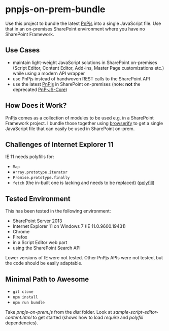 # pnpjs-on-prem-bundle
Use this project to bundle the latest [PnPjs](https://pnp.github.io/pnpjs/) into a single JavaScript file. Use that in an on-premises SharePoint environment where you have no SharePoint Framework.

## Use Cases
* maintain light-weight JavaScript solutions in SharePoint on-premises (Script Editor, Content Editor, Add-ins, Master Page customizations etc.) while using a modern API wrapper
* use PnPjs instead of handwoven REST calls to the SharePoint API
* use the latest [PnPjs](https://pnp.github.io/pnpjs/) in SharePoint on-premises (note: **not** the deprecated [PnP-JS-Core](https://github.com/SharePoint/PnP-JS-Core))

## How Does it Work?

PnPjs comes as a collection of modules to be used e.g. in a SharePoint Framework project. I bundle those together using [browserify](http://browserify.org/) to get a single JavaScript file that can easily be used in SharePoint on-prem.

## Challenges of Internet Explorer 11
IE 11 needs polyfills for:
* `Map`
* `Array.prototype.iterator`
* `Promise.prototype.finally`
* `fetch` (the in-built one is lacking and needs to be replaced) ([polyfill](https://github.com/github/fetch))

## Tested Environment
This has been tested in the following environment:
* SharePoint Server 2013
* Internet Explorer 11 on Windows 7 (IE 11.0.9600.19431)
* Chrome
* Firefox
* in a Script Editor web part
* using the SharePoint Search API

Lower versions of IE were not tested. Other PnPjs APIs were not tested, but the code should be easily adaptable.

## Minimal Path to Awesome
* `git clone`
* `npm install`
* `npm run bundle`

Take _pnpjs-on-prem.js_ from the _dist_ folder. Look at _sample-script-editor-content.html_ to get started (shows how to load _require_ and _polyfill_ dependencies).
